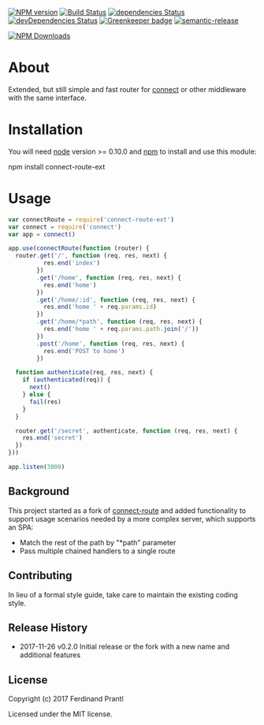 [![NPM version](https://badge.fury.io/js/connect-route-ext.png)](http://badge.fury.io/js/connect-route-ext)
[![Build Status](https://travis-ci.org/prantlf/connect-route.svg?branch=combined)](https://travis-ci.org/prantlf/connect-route)
[![dependencies Status](https://david-dm.org/prantlf/connect-route/status.svg)](https://david-dm.org/prantlf/connect-route)
[![devDependencies Status](https://david-dm.org/prantlf/connect-route/dev-status.svg)](https://david-dm.org/prantlf/connect-route?type=dev)
[![Greenkeeper badge](https://badges.greenkeeper.io/prantlf/connect-route.svg)](https://greenkeeper.io/)
[![semantic-release](https://img.shields.io/badge/%20%20%F0%9F%93%A6%F0%9F%9A%80-semantic--release-e10079.svg)](https://github.com/semantic-release/semantic-release)

[![NPM Downloads](https://nodei.co/npm/connect-route-ext.png?downloads=true&stars=true)](https://www.npmjs.com/package/connect-route-ext)

# About

Extended, but still simple and fast router for [connect] or other middleware with the same interface.

# Installation

You will need [node] version >= 0.10.0 and [npm] to install and use this module:

  npm install connect-route-ext

# Usage

```js
var connectRoute = require('connect-route-ext')
var connect = require('connect')
var app = connect()

app.use(connectRoute(function (router) {
  router.get('/', function (req, res, next) {
          res.end('index')
        })
        .get('/home', function (req, res, next) {
          res.end('home')
        })
        .get('/home/:id', function (req, res, next) {
          res.end('home ' + req.params.id)
        })
        .get('/home/*path', function (req, res, next) {
          res.end('home ' + req.params.path.join('/'))
        })
        .post('/home', function (req, res, next) {
          res.end('POST to home')
        })

  function authenticate(req, res, next) {
    if (authenticated(req)) {
      next()
    } else {
      fail(res)
    }
  }

  router.get('/secret', authenticate, function (req, res, next) {
    res.end('secret')
  })
}))

app.listen(3000)
```

## Background

This project started as a fork of [connect-route] and added functionality to support usage scenarios needed by a more complex server, which supports an SPA:

* Match the rest of the path by "*path" parameter
* Pass multiple chained handlers to a single route

## Contributing

In lieu of a formal style guide, take care to maintain the existing coding style.

## Release History

* 2017-11-26   v0.2.0   Initial release or the fork with a new name
                        and additional features

## License

Copyright (c) 2017 Ferdinand Prantl

Licensed under the MIT license.

[node]: https://nodejs.org
[npm]: https://npmjs.org
[connect]: https://github.com/senchalabs/connect
[connect-route]: https://github.com/baryshev/connect-route
